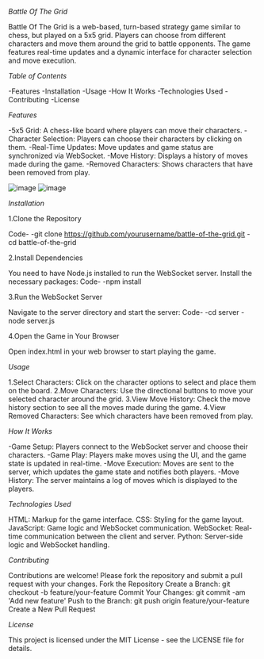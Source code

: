 *Battle Of The Grid*


Battle Of The Grid is a web-based, turn-based strategy game similar to chess, but played on a 5x5 grid. Players can choose from different characters and move them around the grid to battle opponents. The game features real-time updates and a dynamic interface for character selection and move execution.

*Table of Contents*


-Features
-Installation
-Usage
-How It Works
-Technologies Used
-Contributing
-License

*Features*


-5x5 Grid: A chess-like board where players can move their characters.
-Character Selection: Players can choose their characters by clicking on them.
-Real-Time Updates: Move updates and game status are synchronized via WebSocket.
-Move History: Displays a history of moves made during the game.
-Removed Characters: Shows characters that have been removed from play.

![image](https://github.com/user-attachments/assets/54885386-084a-4bc5-b7b3-cd6e1e5e5044)
![image](https://github.com/user-attachments/assets/5c56b895-682a-43c3-95f4-e118c7c0e4dc)

*Installation*


1.Clone the Repository

Code-
-git clone https://github.com/yourusername/battle-of-the-grid.git
-cd battle-of-the-grid

2.Install Dependencies

You need to have Node.js installed to run the WebSocket server. Install the necessary packages:
Code-
-npm install

3.Run the WebSocket Server

Navigate to the server directory and start the server:
Code-
-cd server
-node server.js

4.Open the Game in Your Browser

Open index.html in your web browser to start playing the game.

*Usage*


1.Select Characters: Click on the character options to select and place them on the board.
2.Move Characters: Use the directional buttons to move your selected character around the grid.
3.View Move History: Check the move history section to see all the moves made during the game.
4.View Removed Characters: See which characters have been removed from play.

*How It Works*


-Game Setup: Players connect to the WebSocket server and choose their characters.
-Game Play: Players make moves using the UI, and the game state is updated in real-time.
-Move Execution: Moves are sent to the server, which updates the game state and notifies both players.
-Move History: The server maintains a log of moves which is displayed to the players.

*Technologies Used*


HTML: Markup for the game interface.
CSS: Styling for the game layout.
JavaScript: Game logic and WebSocket communication.
WebSocket: Real-time communication between the client and server.
Python: Server-side logic and WebSocket handling.

*Contributing*


Contributions are welcome! Please fork the repository and submit a pull request with your changes.
Fork the Repository
Create a Branch: git checkout -b feature/your-feature
Commit Your Changes: git commit -am 'Add new feature'
Push to the Branch: git push origin feature/your-feature
Create a New Pull Request

*License*


This project is licensed under the MIT License - see the LICENSE file for details.
